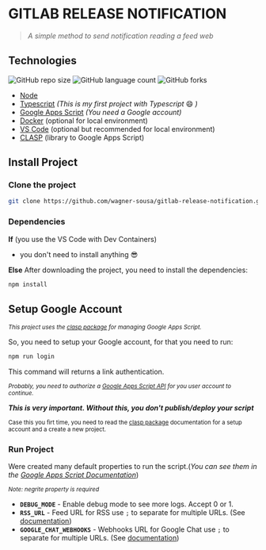 # GITLAB RELEASE NOTIFICATION
> _A simple method to send notification reading a feed web_

## Technologies
![GitHub repo size](https://img.shields.io/github/repo-size/wagner-sousa/gitlab-release-notification?style=for-the-badge)
![GitHub language count](https://img.shields.io/github/languages/count/wagner-sousa/gitlab-release-notification?style=for-the-badge)
![GitHub forks](https://img.shields.io/github/forks/wagner-sousa/gitlab-release-notification?style=for-the-badge)

* [Node](https://nodejs.org/en/)
* [Typescript](https://www.typescriptlang.org/) _(This is my first project with Typescript_ 😄 _)_
* [Google Apps Script](https://developers.google.com/apps-script/) _(You need a Google account)_
* [Docker](https://www.docker.com/) (optional for local environment)
* [VS Code](https://code.visualstudio.com/) (optional but recommended for local environment)
* [CLASP](https://github.com/google/clasp) (library to Google Apps Script)

## Install Project

### Clone the project
```bash
git clone https://github.com/wagner-sousa/gitlab-release-notification.git
```

### Dependencies
**If** (you use the VS Code with Dev Containers)
- you don't need to install anything 😎

**Else**
After downloading the project, you need to install the dependencies:
```bash
npm install
```

## Setup Google Account
<sup>_This project uses the [clasp package](https://github.com/google/clasp) for managing Google Apps Script._</sup>

So, you need to setup your Google account, for that you need to run:
```bash
npm run login
```
This command will returns a link authentication.

<sup>_Probably, you need to authorize a [Google Apps Script API](https://script.google.com/home/usersettings) for you user account to continue._</sup>

***This is very important. Without this, you don't publish/deploy your script***

<sup>Case this you firt time, you need to read the [clasp package](https://github.com/google/clasp) documentation for a setup account and a create a new project.</sup>

### Run Project
Were created many default properties to run the script.(_You can see them in the [Google Apps Script Documentation](https://developers.google.com/apps-script/guides/properties?hl=pt-br)_)

<sup>*Note: negrite property is required*</sup>

* **`DEBUG_MODE`** - Enable debug mode to see more logs. Accept 0 or 1.
* **`RSS_URL`** - Feed URL for RSS use `;` to separate for multiple URLs. (See [documentation](https://www.rss2json.com/))
* **`GOOGLE_CHAT_WEBHOOKS`** - Webhooks URL for Google Chat use `;` to separate for multiple URLs. (See [documentation](https://developers.google.com/chat/how-tos/webhooks))
